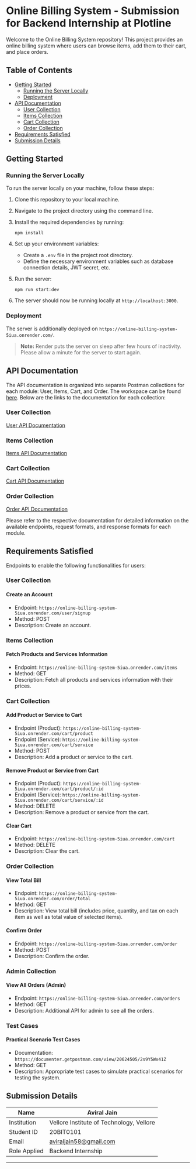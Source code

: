 # Online Billing System - Submission for Backend Internship at Plotline

Welcome to the Online Billing System repository! This project provides an online billing system where users can browse items, add them to their cart, and place orders.

## Table of Contents
- [Getting Started](#getting-started)
  - [Running the Server Locally](#running-the-server-locally)
  - [Deployment](#deployment)
- [API Documentation](#api-documentation)
  - [User Collection](#user-collection)
  - [Items Collection](#items-collection)
  - [Cart Collection](#cart-collection)
  - [Order Collection](#order-collection)
- [Requirements Satisfied](#requirements-satisfied)
- [Submission Details](#submission-details)

## Getting Started

### Running the Server Locally

To run the server locally on your machine, follow these steps:

1. Clone this repository to your local machine.
2. Navigate to the project directory using the command line.
3. Install the required dependencies by running:

   ```
   npm install
   ```

4. Set up your environment variables:
   - Create a `.env` file in the project root directory.
   - Define the necessary environment variables such as database connection details, JWT secret, etc.

5. Run the server:

   ```
   npm run start:dev
   ```

6. The server should now be running locally at `http://localhost:3000`.

### Deployment

The server is additionally deployed on `https://online-billing-system-5iua.onrender.com/`.
> **Note:**
>  Render puts the server on sleep after few hours of inactivity. Please allow a minute for the server to start again. 

## API Documentation

The API documentation is organized into separate Postman collections for each module: User, Items, Cart, and Order. The workspace can be found [here](https://www.postman.com/spacecraft-candidate-64913459/workspace/plotline). Below are the links to the documentation for each collection:

### User Collection
[User API Documentation](https://documenter.getpostman.com/view/20624505/2s9Y5Wx3wE)

### Items Collection
[Items API Documentation](https://documenter.getpostman.com/view/20624505/2s9Y5Wx3wC)

### Cart Collection
[Cart API Documentation](https://documenter.getpostman.com/view/20624505/2s9Y5Wx3wB)

### Order Collection
[Order API Documentation](https://documenter.getpostman.com/view/20624505/2s9Y5Wx3wD)

Please refer to the respective documentation for detailed information on the available endpoints, request formats, and response formats for each module.

## Requirements Satisfied

Endpoints to enable the following functionalities for users:

### User Collection

#### Create an Account
- Endpoint: `https://online-billing-system-5iua.onrender.com/user/signup`
- Method: POST
- Description: Create an account.

### Items Collection

#### Fetch Products and Services Information
- Endpoint: `https://online-billing-system-5iua.onrender.com/items`
- Method: GET
- Description: Fetch all products and services information with their prices.

### Cart Collection

#### Add Product or Service to Cart
- Endpoint (Product): `https://online-billing-system-5iua.onrender.com/cart/product`
- Endpoint (Service): `https://online-billing-system-5iua.onrender.com/cart/service`
- Method: POST
- Description: Add a product or service to the cart.

#### Remove Product or Service from Cart
- Endpoint (Product): `https://online-billing-system-5iua.onrender.com/cart/product/:id`
- Endpoint (Service): `https://online-billing-system-5iua.onrender.com/cart/service/:id`
- Method: DELETE
- Description: Remove a product or service from the cart.

#### Clear Cart
- Endpoint: `https://online-billing-system-5iua.onrender.com/cart`
- Method: DELETE
- Description: Clear the cart.

### Order Collection

#### View Total Bill
- Endpoint: `https://online-billing-system-5iua.onrender.com/order/total`
- Method: GET
- Description: View total bill (includes price, quantity, and tax on each item as well as total value of selected items).

#### Confirm Order
- Endpoint: `https://online-billing-system-5iua.onrender.com/order`
- Method: POST
- Description: Confirm the order.

### Admin Collection

#### View All Orders (Admin)
- Endpoint: `https://online-billing-system-5iua.onrender.com/orders`
- Method: GET
- Description: Additional API for admin to see all the orders.

### Test Cases

#### Practical Scenario Test Cases
- Documentation: `https://documenter.getpostman.com/view/20624505/2s9Y5Wx41Z`
- Method: GET
- Description: Appropriate test cases to simulate practical scenarios for testing the system.


## Submission Details

| Name  | Aviral Jain               |
|---------------|---------------------------|
| Institution   | Vellore Institute of Technology, Vellore |
| Student ID    | 20BIT0101                 |
| Email         | aviraljain58@gmail.com   |
| Role Applied  | Backend Internship |

---
